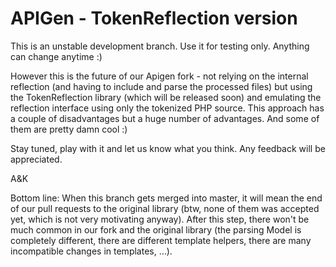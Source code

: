 # APIGen - TokenReflection version

This is an unstable development branch. Use it for testing only. Anything can change anytime :)

However this is the future of our Apigen fork - not relying on the internal reflection (and having to include and parse the processed files) but using the TokenReflection library (which will be released soon) and emulating the reflection interface using only the tokenized PHP source. This approach has a couple of disadvantages but a huge number of advantages. And some of them are pretty damn cool :)

Stay tuned, play with it and let us know what you think. Any feedback will be appreciated.


A&K


Bottom line: When this branch gets merged into master, it will mean the end of our pull requests to the original library (btw, none of them was accepted yet, which is not very motivating anyway). After this step, there won't be much common in our fork and the original library (the parsing Model is completely different, there are different template helpers, there are many incompatible changes in templates, …).